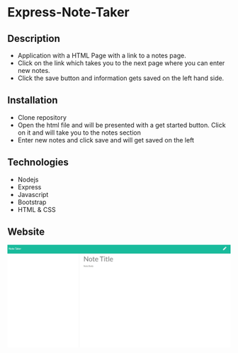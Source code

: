 # Express-Note-Taker

## Description
* Application with a HTML Page with a link to a notes page.
* Click on the link which takes you to the next page where you can enter new notes.
* Click the save button and information gets saved on the left hand side.

## Installation
* Clone repository
* Open the html file and will be presented with a get started button. Click on it and will take you to the notes section
* Enter new notes and click save and will get saved on the left

## Technologies
* Nodejs
* Express
* Javascript
* Bootstrap
* HTML & CSS

## Website
![Image of website](https://github.com/byourey/Express-Note-Taker/blob/main/public/note-taker.jpg)